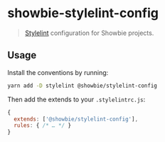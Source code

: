 # showbie-stylelint-config

> [Stylelint][] configuration for Showbie projects.

## Usage

Install the conventions by running:

```sh
yarn add -D stylelint @showbie/stylelint-config
```

Then add the extends to your `.stylelintrc.js`:

```js
{
  extends: ['@showbie/stylelint-config'],
  rules: { /* … */ }
}
```

[stylelint]: https://stylelint.io
